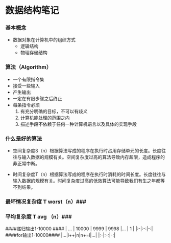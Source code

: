 # 数据结构笔记 #
### 基本概念 ###
+ 数据对象在计算机中的组织方式
    + 逻辑结构
    + 物理存储结构
    
### 算法（Algorithm） ###
+ 一个有限指令集
+ 接受一些输入
+ 产生输出
+ 一定在有限步骤之后终止
+ 每条指令必须
   1. 有充分明确的目标，不可以有歧义
   2. 计算机能处理的范围之内
   3. 描述手段不依赖于任何一种计算机语言以及具体的实现手段
   
### 什么是好的算法 ###
+ 空间复杂度S（n）根据算法写成的程序在执行时占用存储单元的长度。长度往往与输入数据的规模有关。空间复杂度过高的算法导致内存超限，造成程序的非正常中断。

+ 时间复杂度T（n）根据算法写成的程序在执行时消耗的时间长度。长度往往与输入数据的规模有关。时间复杂度过高的低效算法可能导致我们有生之年都等不到结果。

### 最坏情况复杂度 T  worst（n）###

### 平均复杂度 T  avg （n）###


####递归输出1-10000 ####
 | ... | 10000 | 9999 | 9998 |... | 1 |
 |:-|:-:|-:|
####for输出1-10000####
|...|i++|n|n+=i|...|
|:-|:-:|-:|


